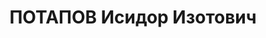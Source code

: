 ---
title: ПОТАПОВ Исидор Изотович
description: 'Род. в 1888, Вятская губ. Машинист электростанции депо станции Боготол
  КЖД.

  Арестован 18.10.1936. Обв.: шпионаж, участие в к.-р. терр. организации. Приговор:
  ВК ВС СССР, 19.04.1937 – ВМН. Расстрелян 19.04.1937, в г. Красноярске.

  Реабилитирован ВК ВС СССР 13.07.1957'
---